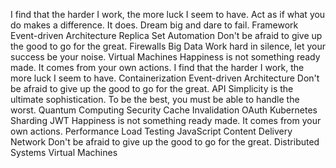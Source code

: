 I find that the harder I work, the more luck I seem to have. Act as if what you do makes a difference. It does. Dream big and dare to fail. Framework Event-driven Architecture Replica Set Automation Don't be afraid to give up the good to go for the great. Firewalls Big Data Work hard in silence, let your success be your noise. Virtual Machines
Happiness is not something ready made. It comes from your own actions. I find that the harder I work, the more luck I seem to have. Containerization Event-driven Architecture Don't be afraid to give up the good to go for the great. API Simplicity is the ultimate sophistication.
To be the best, you must be able to handle the worst. Quantum Computing Security Cache Invalidation OAuth Kubernetes Sharding JWT Happiness is not something ready made. It comes from your own actions. Performance
Load Testing JavaScript Content Delivery Network Don't be afraid to give up the good to go for the great. Distributed Systems Virtual Machines
